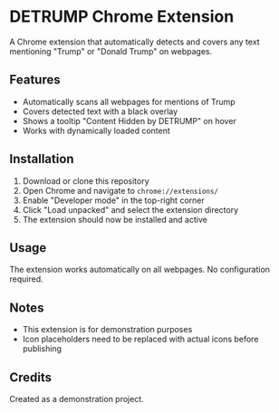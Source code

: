 # DETRUMP Chrome Extension

A Chrome extension that automatically detects and covers any text mentioning "Trump" or "Donald Trump" on webpages.

## Features

- Automatically scans all webpages for mentions of Trump
- Covers detected text with a black overlay
- Shows a tooltip "Content Hidden by DETRUMP" on hover
- Works with dynamically loaded content

## Installation

1. Download or clone this repository
2. Open Chrome and navigate to `chrome://extensions/`
3. Enable "Developer mode" in the top-right corner
4. Click "Load unpacked" and select the extension directory
5. The extension should now be installed and active

## Usage

The extension works automatically on all webpages. No configuration required.

## Notes

- This extension is for demonstration purposes
- Icon placeholders need to be replaced with actual icons before publishing

## Credits

Created as a demonstration project.